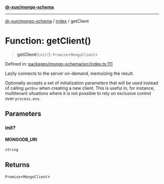 [**@-xun/mongo-schema**](../../README.md)

***

[@-xun/mongo-schema](../../README.md) / [index](../README.md) / getClient

# Function: getClient()

> **getClient**(`init?`): `Promise`\<`MongoClient`\>

Defined in: [packages/mongo-schema/src/index.ts:111](https://github.com/Xunnamius/mongo-utils/blob/22de939f192fb2c686749b8a378c031c83e2b0b0/packages/mongo-schema/src/index.ts#L111)

Lazily connects to the server on-demand, memoizing the result.

Optionally accepts a set of initialization parameters that will be used
instead of calling `getEnv` when creating a new client. This is useful in,
for instance, multitenant situations where it is not possible to rely on
exclusive control over `process.env`.

## Parameters

### init?

#### MONGODB_URI

`string`

## Returns

`Promise`\<`MongoClient`\>
